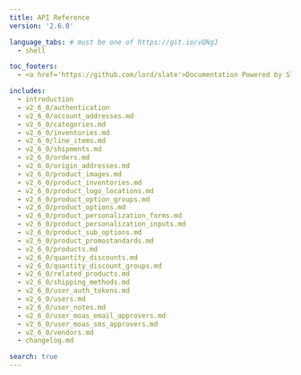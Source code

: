 ```yaml
---
title: API Reference
version: '2.6.0'

language_tabs: # must be one of https://git.io/vQNgJ
  - shell

toc_footers:
  - <a href='https://github.com/lord/slate'>Documentation Powered by Slate</a>

includes:
  - introduction
  - v2_6_0/authentication
  - v2_6_0/account_addresses.md
  - v2_6_0/categories.md
  - v2_6_0/inventories.md
  - v2_6_0/line_items.md
  - v2_6_0/shipments.md
  - v2_6_0/orders.md
  - v2_6_0/origin_addresses.md
  - v2_6_0/product_images.md
  - v2_6_0/product_inventories.md
  - v2_6_0/product_logo_locations.md
  - v2_6_0/product_option_groups.md
  - v2_6_0/product_options.md
  - v2_6_0/product_personalization_forms.md
  - v2_6_0/product_personalization_inputs.md
  - v2_6_0/product_sub_options.md
  - v2_6_0/product_promostandards.md
  - v2_6_0/products.md
  - v2_6_0/quantity_discounts.md
  - v2_6_0/quantity_discount_groups.md
  - v2_6_0/related_products.md
  - v2_6_0/shipping_methods.md
  - v2_6_0/user_auth_tokens.md
  - v2_6_0/users.md
  - v2_6_0/user_notes.md
  - v2_6_0/user_moas_email_approvers.md
  - v2_6_0/user_moas_sms_approvers.md
  - v2_6_0/vendors.md
  - changelog.md

search: true
---
```

